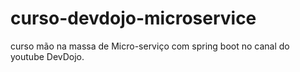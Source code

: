 # curso-devdojo-microservice
curso mão na massa de Micro-serviço com spring boot no canal do youtube DevDojo.
